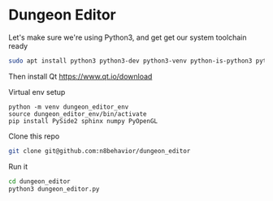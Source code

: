 # Dungeon Editor

Let's make sure we're using Python3, and get get our system toolchain ready

```sh
sudo apt install python3 python3-dev python3-venv python-is-python3 python-dev-is-python3 libclang-dev 
```

Then install Qt
https://www.qt.io/download

Virtual env setup
```
python -m venv dungeon_editor_env
source dungeon_editor_env/bin/activate
pip install PySide2 sphinx numpy PyOpenGL
```

Clone this repo

```sh
git clone git@github.com:n8behavior/dungeon_editor
```

Run it

```sh
cd dungeon_editor
python3 dungeon_editor.py
```
